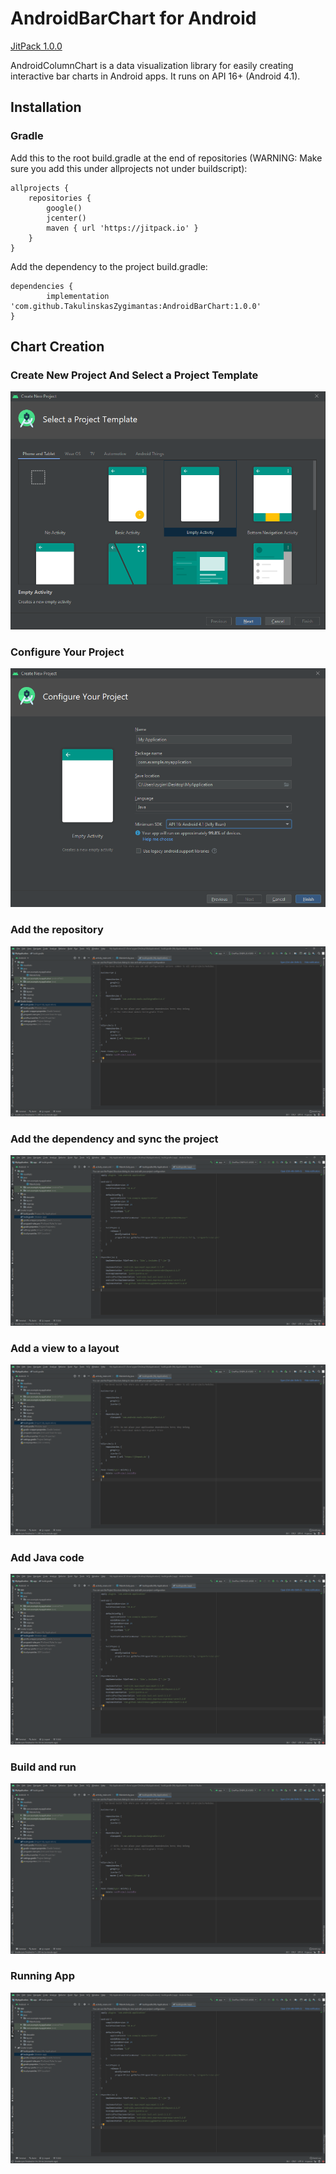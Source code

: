 # AndroidBarChart for Android
[JitPack 1.0.0](https://jitpack.io/#com.github.TakulinskasZygimantas/AndroidBarChart)

AndroidColumnChart is a data visualization library for easily creating interactive bar charts in Android apps. It runs on API 16+ (Android 4.1).

## Installation

### Gradle

Add this to the root build.gradle at the end of repositories (WARNING: Make sure you add this under allprojects not under buildscript):

```
allprojects {
    repositories {
        google()
        jcenter()
        maven { url 'https://jitpack.io' }
    }
}
```

Add the dependency to the project build.gradle:

```
dependencies {
        implementation 'com.github.TakulinskasZygimantas:AndroidBarChart:1.0.0'
}
```

## Chart Creation

### Create New Project And Select a Project Template

![Image of Zygis](https://github.com/TakulinskasZygimantas/AndroidBarChart/blob/master/1.png)

### Configure Your Project

![Image of Zygis](https://github.com/TakulinskasZygimantas/AndroidBarChart/blob/master/2.png)

### Add the repository

![Image of Zygis](https://github.com/TakulinskasZygimantas/AndroidBarChart/blob/master/3.png)

### Add the dependency and sync the project

![Image of Zygis](https://github.com/TakulinskasZygimantas/AndroidBarChart/blob/master/4.png)

### Add a view to a layout

![Image of Zygis](https://github.com/TakulinskasZygimantas/AndroidBarChart/blob/master/3.png)

### Add Java code

![Image of Zygis](https://github.com/TakulinskasZygimantas/AndroidBarChart/blob/master/4.png)

### Build and run

![Image of Zygis](https://github.com/TakulinskasZygimantas/AndroidBarChart/blob/master/3.png)

### Running App

![Image of Zygis](https://github.com/TakulinskasZygimantas/AndroidBarChart/blob/master/4.png)
